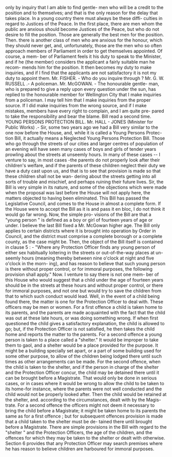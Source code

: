 only by inquiry that I am able to find gentle- men who will be a credit to the position and to themselves; and that is the only reason for the delay that takes place. In a young country there must always be these diffi- culties in regard to Justices of the Peace. In the first place, there are men whom the public are anxious should become Justices of the Peace, but who do not desire to fill the position. Those are generally the best men for the position. Then. there is another class of men who are anxious for the honour, which they should never get, and, unfortunately, those are the men who so often approach members of Parliament in order to get themselves appointed. Of course, a mem- ber of Parliament feels it his duty to speak to the Minister, and if he (the member) considers the applicant a fairly suitable man he recom- mends him for the position. It then becomes my duty to make inquiries, and if I find that the applicants are not satisfactory it is not my duty to appoint them. Mr. FISHER. - Who do you inquire through ? Mr. G. W. RUSSELL .- A policeman. Mr. McGOWAN. - The honourable gentle- man, who is prepared to give a reply upon every question under the sun, has replied to the honourable member for Wellington City that I make inquiries from a policeman. I may tell him that I make inquiries from the proper source. If I did make inquiries from the wrong source, and if I make mistakes, members have every right to complain, and I am quite pre- pared to take the responsibility and bear the blame. Bill read a second time. YOUNG PERSONS PROTECTION BILL. Mr. HALL - JONES (Minister for Public Works) .- Sir, some two years ago we had a Bill very similar to the one now before the House, and, while it is called a Young Persons Protec- tion Bill, it actually means a Neglected Young Persons Protection Bill. Those who go through the streets of our cities and larger centres of population of an evening will have seen many cases of boys and girls of tender years prowling about the streets at unseemly hours. In many of these cases -- I venture to say, in most cases -the parents do not properly look after their children's welfare, and if the parents of these children neglect their duty we have a duty cast upon us, and that is to see that provision is made so that these children shall not be wan- dering about the streets getting into all sorts of trouble and mischief, and perhaps ruining their future lives. Sir, the Bill is very simple in its nature, and some of the objections which were made when the proposal was last before the House will not apply here, the matters objected to having been eliminated. This Bill has passed the Legislative Council, and comes to the House in almost a complete form. If the House were to accept the Bill as it is and pass it en bloc, I do not think it would go far wrong. Now, the simple pro- visions of the Bill are that a "young person " is defined as a boy or girl of fourteen years of age or under. I believe the last Bill fixed a Mr. McGowan higher age. The Bill only applies to certain districts where it is brought into operation by Order in Council, and the district must comprise a complete borough or a complete county, as the case might be. Then, the object of the Bill itself is contained in clause 5 : - "Where any Protection Officer finds any young person of either sex habitually loitering in the streets or out-of-the-way places at un- seemly hours (meaning thereby between nine o'clock at night and five o'clock in the morn- ing), and has reason to believe that such young person is there without proper control, or for immoral purposes, the following provision shall apply." Now. I venture to say there is not one mem- ber of this House who would suggest that a child under the age of fourteen years should be in the streets at these hours and without proper control, or there for immoral purposes, and not one but would try to save the children from that to which such conduct would lead. Well, in the event of a child being found there, the matter is one for the Protection Officer to deal with. These officers may be men or women. For a first offence a child is taken home to its parents, and the parents are made acquainted with the fact that the child was out at these late hours, or was doing something wrong. If when first questioned the child gives a satisfactory explanation, the child is allowed to go; but, if the Protection Officer is not satisfied, he then takes the child home and reports the matter to the parents. For a second offence a young person is taken to a place called a "shelter." It would be improper to take them to gaol, and a shelter would be a place provided for the purpose. It might be a building specially set apart, or a part of some building used for some other purpose, to allow of the children being lodged there until such times as other arrangements can be made. For the second offence, when the child is taken to the shelter, and if the person in charge of the shelter and the Protection Officer concur, the child may be detained there until it can be brought before a Magistrate. That would only be done in serious cases, or in cases where it would be wrong to allow the child to be taken to its home-for instance, where the parents were not well conducted and the child would not be properly looked after. Then the child would be retained at the shelter, and. according to the circumstances, dealt with by the Magis- trate. For a second offence the officers might not deem it necessary to bring the child before a Magistrate; it might be taken home to its parents the same as for a first offence ; but for subsequent offences provision is made that a child taken to the shelter must be de- tained there until brought before a Magistrate. There are simple provisions in the Bill with regard to the "shelter " and the Protection Officers, the age of the children, and the offences for which they may be taken to the shelter or dealt with otherwise. Section 6 provides that any Protection Officer may search premises where he has reason to believe children are harboured for immoral purposes. 